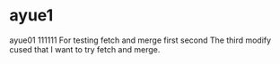 # ayue1
ayue01
111111
For testing fetch and merge
first 
second
The third modify cused that I want to try fetch and merge.
